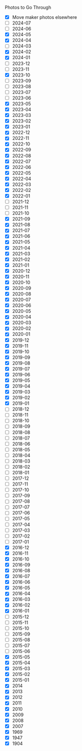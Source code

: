 Photos to Go Through
- [x] Move maker photos elsewhere
- [ ]  2024-07
- [ ]  2024-06
- [x]  2024-05
- [x]  2024-04
- [ ]  2024-03
- [x]  2024-02
- [x]  2024-01
- [ ]  2023-12
- [ ]  2023-11
- [x]  2023-10
- [ ]  2023-09
- [ ]  2023-08
- [ ]  2023-07
- [ ]  2023-06
- [x]  2023-05
- [x]  2023-04
- [x]  2023-03
- [x]  2023-02
- [x]  2023-01
- [x]  2022-12
- [x]  2022-11
- [x]  2022-10
- [x]  2022-09
- [x]  2022-08
- [x]  2022-07
- [x]  2022-06
- [x]  2022-05
- [x]  2022-04
- [x]  2022-03
- [x]  2022-02
- [x]  2022-01
- [ ]  2021-12
- [ ]  2021-11
- [ ]  2021-10
- [x]  2021-09
- [x]  2021-08
- [x]  2021-07
- [x]  2021-06
- [x]  2021-05
- [x]  2021-04
- [x]  2021-03
- [x]  2021-02
- [x]  2021-01
- [x]  2020-12
- [x]  2020-11
- [x]  2020-10
- [x]  2020-09
- [x]  2020-08
- [x]  2020-07
- [x]  2020-06
- [x]  2020-05
- [x]  2020-04
- [x]  2020-03
- [x]  2020-02
- [x]  2020-01
- [x]  2019-12
- [x]  2019-11
- [x]  2019-10
- [x]  2019-09
- [x]  2019-08
- [x]  2019-07
- [x]  2019-06
- [x]  2019-05
- [x]  2019-04
- [x]  2019-03
- [x]  2019-02
- [x]  2019-01
- [ ]  2018-12
- [ ]  2018-11
- [ ]  2018-10
- [ ]  2018-09
- [ ]  2018-08
- [ ]  2018-07
- [ ]  2018-06
- [ ]  2018-05
- [ ]  2018-04
- [ ]  2018-03
- [ ]  2018-02
- [ ]  2018-01
- [ ]  2017-12
- [ ]  2017-11
- [ ]  2017-10
- [ ]  2017-09
- [ ]  2017-08
- [ ]  2017-07
- [ ]  2017-06
- [ ]  2017-05
- [ ]  2017-04
- [ ]  2017-03
- [ ]  2017-02
- [ ]  2017-01
- [x]  2016-12
- [x]  2016-11
- [x]  2016-10
- [x]  2016-09
- [x]  2016-08
- [x]  2016-07
- [x]  2016-06
- [x]  2016-05
- [x]  2016-04
- [x]  2016-03
- [x]  2016-02
- [x]  2016-01
- [ ]  2015-12
- [ ]  2015-11
- [ ]  2015-10
- [ ]  2015-09
- [ ]  2015-08
- [ ]  2015-07
- [ ]  2015-06
- [x]  2015-05
- [x]  2015-04
- [x]  2015-03
- [x]  2015-02
- [x]  2015-01
- [x]  2014
- [x]  2013
- [x]  2012
- [x]  2011
- [x]  2010
- [x]  2009
- [x]  2008
- [x]  2007
- [x]  1969
- [x]  1947
- [x]  1904